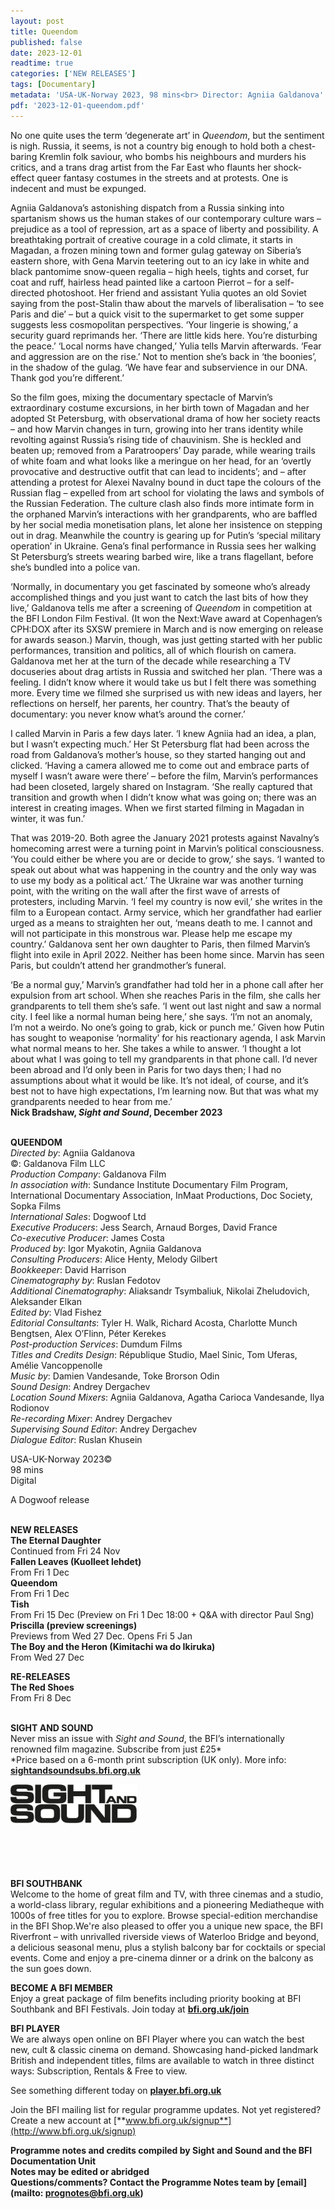 ```yaml
---
layout: post
title: Queendom
published: false
date: 2023-12-01
readtime: true
categories: ['NEW RELEASES']
tags: [Documentary]
metadata: 'USA-UK-Norway 2023, 98 mins<br> Director: Agniia Galdanova'
pdf: '2023-12-01-queendom.pdf'
---
```


No one quite uses the term ‘degenerate art’ in _Queendom_, but the sentiment is nigh. Russia, it seems, is not a country big enough to hold both a chest-baring Kremlin folk saviour, who bombs his neighbours and murders his critics, and a trans drag artist from the Far East who flaunts her shock-effect queer fantasy costumes in the streets and at protests. One is indecent and must be expunged.

Agniia Galdanova’s astonishing dispatch from a Russia sinking into spartanism shows us the human stakes of our contemporary culture wars – prejudice as a tool of repression, art as a space of liberty and possibility. A breathtaking portrait of creative courage in a cold climate, it starts in Magadan, a frozen mining town and former gulag gateway on Siberia’s eastern shore, with Gena Marvin teetering out to an icy lake in white and black pantomime snow-queen regalia – high heels, tights and corset, fur coat and ruff, hairless head painted like a cartoon Pierrot – for a self-directed photoshoot. Her friend and assistant Yulia quotes an old Soviet saying from the post-Stalin thaw about the marvels of liberalisation – ‘to see Paris and die’ – but a quick visit to the supermarket to get some supper suggests less cosmopolitan perspectives. ‘Your lingerie is showing,’ a security guard reprimands her. ‘There are little kids here. You’re disturbing the peace.’ ‘Local norms have changed,’ Yulia tells Marvin afterwards. ‘Fear and aggression are on the rise.’ Not to mention she’s back in ‘the boonies’, in the shadow of the gulag. ‘We have fear and subservience in our DNA. Thank god you’re different.’

So the film goes, mixing the documentary spectacle of Marvin’s extraordinary costume excursions, in her birth town of Magadan and her adopted St Petersburg, with observational drama of how her society reacts – and how Marvin changes in turn, growing into her trans identity while revolting against Russia’s rising tide of chauvinism. She is heckled and beaten up; removed from a Paratroopers’ Day parade, while wearing trails of white foam and what looks like a meringue on her head, for an ‘overtly provocative and destructive outfit that can lead to incidents’; and – after attending a protest for Alexei Navalny bound in duct tape the colours of the Russian flag – expelled from art school for violating the laws and symbols of the Russian Federation. The culture clash also finds more intimate form in the orphaned Marvin’s interactions with her grandparents, who are baffled by her social media monetisation plans, let alone her insistence on stepping out in drag. Meanwhile the country is gearing up for Putin’s ‘special military operation’ in Ukraine. Gena’s final performance in Russia sees her walking St Petersburg’s streets wearing barbed wire, like a trans flagellant, before she’s bundled into a  police van.

‘Normally, in documentary you get fascinated by someone who’s already accomplished things and you just want to catch the last bits of how they live,’ Galdanova tells me after a screening of _Queendom_ in competition at the BFI London Film Festival. (It won the Next:Wave award at Copenhagen’s CPH:DOX after its SXSW premiere in March and is now emerging on release for awards season.) Marvin, though, was just getting started with her public performances, transition and politics, all of which flourish on camera. Galdanova met her at the turn of the decade while researching a TV docuseries about drag artists in Russia and switched her plan. ‘There was a feeling. I didn’t know where it would take us but I felt there was something more. Every time we filmed she surprised us with new ideas and layers, her reflections on herself, her parents, her country. That’s the beauty of documentary: you never know what’s around the corner.’

I called Marvin in Paris a few days later. ‘I knew Agniia had an idea, a plan, but I wasn’t expecting much.’ Her St Petersburg flat had been across the road from Galdanova’s mother’s house, so they started hanging out and clicked. ‘Having a camera allowed me to come out and embrace parts of myself I wasn’t aware were there’ – before the film, Marvin’s performances had been closeted, largely shared on Instagram. ‘She really captured that transition and growth when I didn’t know what was going on; there was an interest in creating images. When we first started filming in Magadan in winter, it was fun.’

That was 2019-20. Both agree the January 2021 protests against Navalny’s homecoming arrest were a turning point in Marvin’s political consciousness. ‘You could either be where you are or decide to grow,’ she says. ‘I wanted to speak out about what was happening in the country and the only way was to use my body as a political act.’ The Ukraine war was another turning point, with the writing on the wall after the first wave of arrests of protesters, including Marvin. ‘I feel my country is now evil,’ she writes in the film to a European contact. Army service, which her grandfather had earlier urged as a means to straighten her out, ‘means death to me. I cannot and will not participate in this monstrous war. Please help me escape my country.’ Galdanova sent her own daughter to Paris, then filmed Marvin’s flight into exile in April 2022. Neither has been home since. Marvin has seen Paris, but couldn’t attend her grandmother’s funeral.

‘Be a normal guy,’ Marvin’s grandfather had told her in a phone call after her expulsion from art school. When she reaches Paris in the film, she calls her grandparents to tell them she’s safe. ‘I went out last night and saw a normal city. I feel like a normal human being here,’ she says. ‘I’m not an anomaly, I’m not a weirdo. No one’s going to grab, kick or punch me.’ Given how Putin has sought to weaponise ‘normality’ for his reactionary agenda, I ask Marvin what normal means to her. She takes a while to answer. ‘I thought a lot about what I was going to tell my grandparents in that phone call. I’d never been abroad and I’d only been in Paris for two days then; I had no assumptions about what it would be like. It’s not ideal, of course, and it’s best not to have high expectations, I’m learning now. But that was what my grandparents needed to hear from me.’  
**Nick Bradshaw, _Sight and Sound_, December 2023**
<br><br>

**QUEENDOM**  
_Directed by_: Agniia Galdanova  
©: Galdanova Film LLC  
_Production Company_: Galdanova Film  
_In association with_: Sundance Institute Documentary Film Program, International Documentary Association, InMaat Productions,  Doc Society, Sopka Films  
_International Sales_: Dogwoof Ltd  
_Executive Producers_: Jess Search,  Arnaud Borges, David France  
_Co-executive Producer_: James Costa  
_Produced by_: Igor Myakotin, Agniia Galdanova  
_Consulting Producers_: Alice Henty, Melody Gilbert  
_Bookkeeper_: David Harrison  
_Cinematography by_: Ruslan Fedotov  
_Additional Cinematography_: Aliaksandr Tsymbaliuk, Nikolai Zheludovich, Aleksander Elkan  
_Edited by_: Vlad Fishez  
_Editorial Consultants_: Tyler H. Walk,  Richard Acosta, Charlotte Munch Bengtsen,  Alex O’Flinn, Péter Kerekes  
_Post-production Services_: Dumdum Films  
_Titles and Credits Design_: République Studio,  Mael Sinic, Tom Uferas, Amélie Vancoppenolle  
_Music by_: Damien Vandesande, Toke Brorson Odin  
_Sound Design_: Andrey Dergachev  
_Location Sound Mixers_: Agniia Galdanova,  Agatha Carioca Vandesande, Ilya Rodionov  
_Re-recording Mixer_: Andrey Dergachev  
_Supervising Sound Editor_: Andrey Dergachev  
_Dialogue Editor_: Ruslan Khusein

USA-UK-Norway 2023©  
98 mins  
Digital

A Dogwoof release
<br><br>

**NEW RELEASES**<br>
**The Eternal Daughter**<br>
Continued from Fri 24 Nov<br>
**Fallen Leaves (Kuolleet lehdet)**<br>
From Fri 1 Dec<br>
**Queendom**<br>
From Fri 1 Dec<br>
**Tish**<br>
From Fri 15 Dec (Preview on Fri 1 Dec 18:00 + Q&A with director Paul Sng)<br>
**Priscilla (preview screenings)**<br>
Previews from Wed 27 Dec. Opens Fri 5 Jan<br>
**The Boy and the Heron (Kimitachi wa do Ikiruka)**<br>
From Wed 27 Dec<br>

**RE-RELEASES**<br>
**The Red Shoes**<br>
From Fri 8 Dec<br>
<br>

**SIGHT AND SOUND**<br>
Never miss an issue with _Sight and Sound_, the BFI’s internationally renowned film magazine. Subscribe from just £25*<br>
*Price based on a 6-month print subscription (UK only). More info: [**sightandsoundsubs.bfi.org.uk**](https://sightandsoundsubs.bfi.org.uk/subscribe)

<img style="float: left;" src="/img/sight-and-sound.jpg" width="40%" height="40%"><br><br><br><br><br><br><br><br>

**BFI SOUTHBANK**  
Welcome to the home of great film and TV, with three cinemas and a studio, a world-class library, regular exhibitions and a pioneering Mediatheque with 1000s of free titles for you to explore. Browse special-edition merchandise in the BFI Shop.We&#39;re also pleased to offer you a unique new space, the BFI Riverfront – with unrivalled riverside views of Waterloo Bridge and beyond, a delicious seasonal menu, plus a stylish balcony bar for cocktails or special events. Come and enjoy a pre-cinema dinner or a drink on the balcony as the sun goes down.  

**BECOME A BFI MEMBER**  
Enjoy a great package of film benefits including priority booking at BFI Southbank and BFI Festivals. Join today at [**bfi.org.uk/join**](http://www.bfi.org.uk/join)  

**BFI PLAYER**  
 We are always open online on BFI Player where you can watch the best new, cult &amp; classic cinema on demand. Showcasing hand-picked landmark British and independent titles, films are available to watch in three distinct ways: Subscription, Rentals &amp; Free to view.  

See something different today on [**player.bfi.org.uk**](https://player.bfi.org.uk)  

Join the BFI mailing list for regular programme updates. Not yet registered? Create a new account at [**www.bfi.org.uk/signup**](http://www.bfi.org.uk/signup)

**Programme notes and credits compiled by Sight and Sound and the BFI Documentation Unit  
Notes may be edited or abridged  
Questions/comments? Contact the Programme Notes team by [email](mailto: prognotes@bfi.org.uk)**

<!--stackedit_data:
eyJoaXN0b3J5IjpbNTI0ODY0MTk1XX0=
-->
